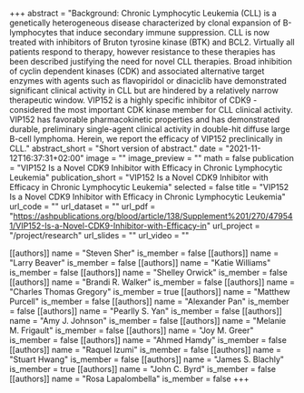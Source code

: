 +++
abstract = "Background: Chronic Lymphocytic Leukemia (CLL) is a genetically heterogeneous disease characterized by clonal expansion of B-lymphocytes that induce secondary immune suppression. CLL is now treated with inhibitors of Bruton tyrosine kinase (BTK) and BCL2. Virtually all patients respond to therapy, however resistance to these therapies has been described justifying the need for novel CLL therapies. Broad inhibition of cyclin dependent kinases (CDK) and associated alternative target enzymes with agents such as flavopiridol or dinaciclib have demonstrated significant clinical activity in CLL but are hindered by a relatively narrow therapeutic window. VIP152 is a highly specific inhibitor of CDK9 - considered the most important CDK kinase member for CLL clinical activity. VIP152 has favorable pharmacokinetic properties and has demonstrated durable, preliminary single-agent clinical activity in double-hit diffuse large B-cell lymphoma. Herein, we report the efficacy of VIP152 preclinically in CLL."
abstract_short = "Short version of abstract."
date = "2021-11-12T16:37:31+02:00"
image = ""
image_preview = ""
math = false
publication = "VIP152 Is a Novel CDK9 Inhibitor with Efficacy in Chronic Lymphocytic Leukemia"
publication_short = "VIP152 Is a Novel CDK9 Inhibitor with Efficacy in Chronic Lymphocytic Leukemia"
selected = false
title = "VIP152 Is a Novel CDK9 Inhibitor with Efficacy in Chronic Lymphocytic Leukemia"
url_code = ""
url_dataset = ""
url_pdf = "https://ashpublications.org/blood/article/138/Supplement%201/270/479541/VIP152-Is-a-Novel-CDK9-Inhibitor-with-Efficacy-in"
url_project = "/project/research"
url_slides = ""
url_video = ""

[[authors]]
    name = "Steven Sher"
    is_member = false
[[authors]]
    name = "Larry Beaver"
    is_member = false
[[authors]]
    name = "Katie Williams"
    is_member = false
[[authors]]
    name = "Shelley Orwick"
    is_member = false
[[authors]]
    name = "Brandi R. Walker"
    is_member = false
[[authors]]
    name = "Charles Thomas Gregory"
    is_member = true
[[authors]]
    name = "Matthew Purcell"
    is_member = false
[[authors]]
    name = "Alexander Pan"
    is_member = false
[[authors]]
    name = "Pearlly S. Yan"
    is_member = false
[[authors]]
    name = "Amy J. Johnson"
    is_member = false
[[authors]]
    name = "Melanie M. Frigault"
    is_member = false
[[authors]]
    name = "Joy M. Greer"
    is_member = false
[[authors]]
    name = "Ahmed Hamdy"
    is_member = false
[[authors]]
    name = "Raquel Izumi"
    is_member = false
[[authors]]
    name = "Stuart Hwang"
    is_member = false
[[authors]]
    name = "James S. Blachly"
    is_member = true
[[authors]]
    name = "John C. Byrd"
    is_member = false
[[authors]]
    name = "Rosa Lapalombella"
    is_member = false
+++